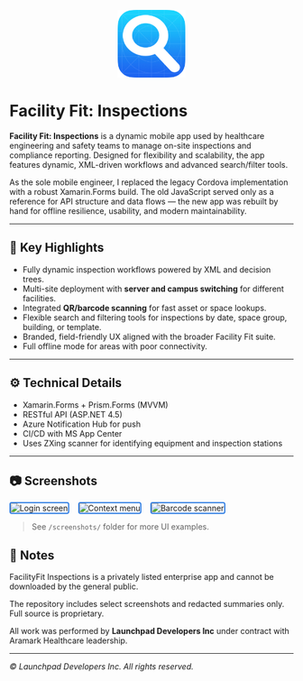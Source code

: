 <p align="center">
  <img src="./screenshots/app-icon.png" alt="App Icon" width="120" />
</p>

# Facility Fit: Inspections

**Facility Fit: Inspections** is a dynamic mobile app used by healthcare engineering and safety teams to manage on-site inspections and compliance reporting. Designed for flexibility and scalability, the app features dynamic, XML-driven workflows and advanced search/filter tools.

As the sole mobile engineer, I replaced the legacy Cordova implementation with a robust Xamarin.Forms build. The old JavaScript served only as a reference for API structure and data flows — the new app was rebuilt by hand for offline resilience, usability, and modern maintainability.

---

## 📌 **Key Highlights**
- Fully dynamic inspection workflows powered by XML and decision trees.
- Multi-site deployment with **server and campus switching** for different facilities.
- Integrated **QR/barcode scanning** for fast asset or space lookups.
- Flexible search and filtering tools for inspections by date, space group, building, or template.
- Branded, field-friendly UX aligned with the broader Facility Fit suite.
- Full offline mode for areas with poor connectivity.

---

## ⚙️ **Technical Details**
- Xamarin.Forms + Prism.Forms (MVVM)
- RESTful API (ASP.NET 4.5)
- Azure Notification Hub for push
- CI/CD with MS App Center
- Uses ZXing scanner for identifying equipment and inspection stations

---

## 📷 **Screenshots**

<div style="display: flex; gap: 1rem;">
  <img src="/screenshots/inspections-02.png" alt="Login screen" style="border: 2px solid #2A7AE2; border-radius: 4px;">
  <img src="/screenshots/inspections-05.png" alt="Context menu" style="border: 2px solid #2A7AE2; border-radius: 4px;">
  <img src="/screenshots/inspections-07.png" alt="Barcode scanner" style="border: 2px solid #2A7AE2; border-radius: 4px;">
</div>

> See `/screenshots/` folder for more UI examples.

## 🔐 Notes


FacilityFit Inspections is a privately listed enterprise app and cannot be downloaded by the general public.

The repository includes select screenshots and redacted summaries only. Full source is proprietary.

All work was performed by **Launchpad Developers Inc** under contract with Aramark Healthcare leadership.

---

_© Launchpad Developers Inc. All rights reserved._

